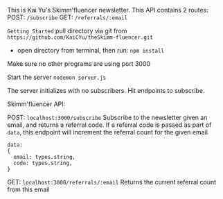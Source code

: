 This is Kai Yu's Skimm'fluencer newsletter. This API contains 2 routes:
POST: `/subscribe`
GET: `/referrals/:email` 

`Getting Started`
pull directory via git from `https://github.com/KaiCYu/theSkimm-fluencer.git`

- open directory from terminal, then run:
```npm install```

Make sure no other programs are using port 3000

Start the server
```nodemon server.js```

The server initializes with no subscribers. Hit endpoints to subscribe.


Skimm'fluencer API:


POST: `localhost:3000/subscribe`
Subscribe to the newsletter given an email, and returns a referral code.
If a referral code is passed as part of `data`, this endpoint will increment the referral count for the given email

```
data:
{
  email: types.string,
  code: types.string,
}
```


GET: `localhost:3000/referrals/:email` 
Returns the current referral count from this email